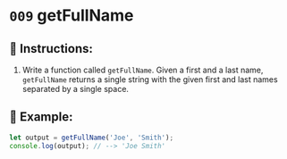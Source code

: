 # `009` getFullName

## 📝 Instructions: 

1. Write a function called `getFullName`. Given a first and a last name, `getFullName` returns a single string with the given first and last names separated by a single space.

## 📎 Example:

```Javascript
let output = getFullName('Joe', 'Smith');
console.log(output); // --> 'Joe Smith'
```

